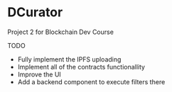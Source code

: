 # DCurator
Project 2 for Blockchain Dev Course

TODO
- Fully implement the IPFS uploading
- Implement all of the contracts functionallity
- Improve the UI
- Add a backend component to execute filters there